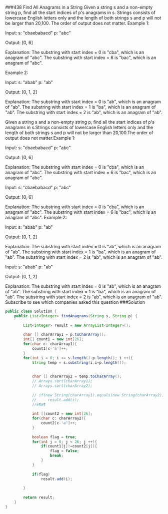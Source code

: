 ###438 Find All Anagrams in a String
Given a string s and a non-empty string p, find all the start indices of p's anagrams in s.
Strings consists of lowercase English letters only and the length of both strings s and p will not be larger than 20,100.
The order of output does not matter.
Example 1:

Input:
s: "cbaebabacd" p: "abc"

Output:
[0, 6]

Explanation:
The substring with start index = 0 is "cba", which is an anagram of "abc".
The substring with start index = 6 is "bac", which is an anagram of "abc".


Example 2:

Input:
s: "abab" p: "ab"

Output:
[0, 1, 2]

Explanation:
The substring with start index = 0 is "ab", which is an anagram of "ab".
The substring with start index = 1 is "ba", which is an anagram of "ab".
The substring with start index = 2 is "ab", which is an anagram of "ab".

Given a string s and a non-empty string p, find all the start indices of p's anagrams in s.Strings consists of lowercase English letters only and the length of both strings s and p will not be larger than 20,100.The order of output does not matter.Example 1:

Input:
s: "cbaebabacd" p: "abc"

Output:
[0, 6]

Explanation:
The substring with start index = 0 is "cba", which is an anagram of "abc".
The substring with start index = 6 is "bac", which is an anagram of "abc".


Input:
s: "cbaebabacd" p: "abc"

Output:
[0, 6]

Explanation:
The substring with start index = 0 is "cba", which is an anagram of "abc".
The substring with start index = 6 is "bac", which is an anagram of "abc".
Example 2:

Input:
s: "abab" p: "ab"

Output:
[0, 1, 2]

Explanation:
The substring with start index = 0 is "ab", which is an anagram of "ab".
The substring with start index = 1 is "ba", which is an anagram of "ab".
The substring with start index = 2 is "ab", which is an anagram of "ab".


Input:
s: "abab" p: "ab"

Output:
[0, 1, 2]

Explanation:
The substring with start index = 0 is "ab", which is an anagram of "ab".
The substring with start index = 1 is "ba", which is an anagram of "ab".
The substring with start index = 2 is "ab", which is an anagram of "ab".
Subscribe to see which companies asked this question
###Solution
```java
public class Solution {
    public List<Integer> findAnagrams(String s, String p) {
        
        List<Integer> result = new ArrayList<Integer>();
        
        char [] charArray1 = p.toCharArray();
        int[] count1 = new int[26];
        for(char c: charArray1){
            count1[c-'a']++;
        }
        for(int i = 0; i <= s.length()-p.length(); i ++){
            String temp = s.substring(i,i+p.length());
            
            
            char [] charArray2 = temp.toCharArray();
            // Arrays.sort(charArray1);
            // Arrays.sort(charArray2);
            
            // if(new String(charArray1).equals(new String(charArray2)))
            //     result.add(i);
            //è¶æ¶
            
            int []count2 = new int[26];
            for(char c: charArray2){
                count2[c-'a']++;
            }
            
            boolean flag = true;
            for(int j = 0; j < 26; j ++){
                if(count1[j]!=count2[j]){
                    flag = false;
                    break;
                }
            }
            
            if(flag)
                result.add(i);
            
        }
        
        return result;
    }
}